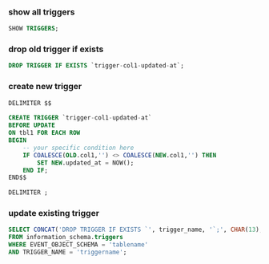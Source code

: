 ### show all triggers
```sql
SHOW TRIGGERS;
```

### drop old trigger if exists
```sql
DROP TRIGGER IF EXISTS `trigger-col1-updated-at`;
```

### create new trigger
```sql
DELIMITER $$
 
CREATE TRIGGER `trigger-col1-updated-at`
BEFORE UPDATE
ON tbl1 FOR EACH ROW
BEGIN
    -- your specific condition here
    IF COALESCE(OLD.col1,'') <> COALESCE(NEW.col1,'') THEN
        SET NEW.updated_at = NOW();
    END IF;
END$$
 
DELIMITER ;
```

### update existing trigger
```sql
SELECT CONCAT('DROP TRIGGER IF EXISTS `', trigger_name, '`;', CHAR(13), 'DELIMITER $$', CHAR(13), 'CREATE TRIGGER `', TRIGGER_NAME, '` ', ACTION_TIMING, ' ', EVENT_MANIPULATION, ' ON ', EVENT_OBJECT_SCHEMA, '.', EVENT_OBJECT_TABLE, ' FOR EACH ROW ', ACTION_STATEMENT, '$$', CHAR(13), 'DELIMITER ;') AS command
FROM information_schema.triggers
WHERE EVENT_OBJECT_SCHEMA = 'tablename'
AND TRIGGER_NAME = 'triggername';
```